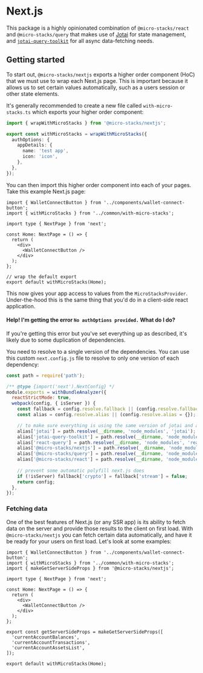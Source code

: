 # Next.js

This package is a highly opinionated combination of `@micro-stacks/react` and `@micro-stacks/query` that makes use of [Jotai](https://jotai.org) for state management, and [`jotai-query-toolkit`](https://github.com/fungible-systems/jotai-query-toolkit) for all async data-fetching needs.&#x20;

## Getting started

To start out, `@micro-stacks/nextjs` exports a higher order component (HoC) that we must use to wrap each Next.js page. This is important because it allows us to set certain values automatically, such as a users session or other state elements.&#x20;

It's generally recommended to create a new file called `with-micro-stacks.ts` which exports your higher order component:

```typescript
import { wrapWithMicroStacks } from '@micro-stacks/nextjs';

export const withMicroStacks = wrapWithMicroStacks({
  authOptions: {
    appDetails: {
      name: 'test app',
      icon: 'icon',
    },
  },
});

```

You can then import this higher order component into each of your pages. Take this example Next.js page:

```tsx
import { WalletConnectButton } from '../components/wallet-connect-button';
import { withMicroStacks } from '../common/with-micro-stacks';

import type { NextPage } from 'next';

const Home: NextPage = () => {
  return (
    <div>
      <WalletConnectButton />
    </div>
  );
};

// wrap the default export
export default withMicroStacks(Home);
```

This now gives your app access to values from the `MicroStacksProvider`. Under-the-hood this is the same thing that you'd do in a client-side react application.

#### Help! I'm getting the error `No authOptions provided.` What do I do?

If you're getting this error but you've set everything up as described, it's likely due to some duplication of dependencies.&#x20;

You need to resolve to a single version of the dependencies. You can use this custom `next.config.js` file to resolve to only one version of each dependency:

```javascript
const path = require('path');

/** @type {import('next').NextConfig} */
module.exports = withBundleAnalyzer({
  reactStrictMode: true,
  webpack(config, { isServer }) {
    const fallback = config.resolve.fallback || (config.resolve.fallback = {});
    const alias = config.resolve.alias || (config.resolve.alias = {});

    // to make sure everything is using the same version of jotai and atoms in pkgs
    alias['jotai'] = path.resolve(__dirname, 'node_modules', 'jotai');
    alias['jotai-query-toolkit'] = path.resolve(__dirname, 'node_modules', 'jotai-query-toolkit');
    alias['react-query'] = path.resolve(__dirname, 'node_modules', 'react-query');
    alias['@micro-stacks/nextjs'] = path.resolve(__dirname, 'node_modules', '@micro-stacks/nextjs');
    alias['@micro-stacks/query'] = path.resolve(__dirname, 'node_modules', '@micro-stacks/query');
    alias['@micro-stacks/react'] = path.resolve(__dirname, 'node_modules', '@micro-stacks/react');
		
    // prevent some automatic polyfill next.js does
    if (!isServer) fallback['crypto'] = fallback['stream'] = false;
    return config;
  },
});
```

### Fetching data

One of the best features of Next.js (or any SSR app) is its ability to fetch data on the server and provide those results to the client on first load. With `@micro-stacks/nextjs` you can fetch certain data automatically, and have it be ready for your users on first load. Let's look at some examples:

```tsx
import { WalletConnectButton } from '../components/wallet-connect-button';
import { withMicroStacks } from '../common/with-micro-stacks';
import { makeGetServerSideProps } from '@micro-stacks/nextjs';

import type { NextPage } from 'next';

const Home: NextPage = () => {
  return (
    <div>
      <WalletConnectButton />
    </div>
  );
};

export const getServerSideProps = makeGetServerSideProps([
  'currentAccountBalances',
  'currentAccountTransactions',
  'currentAccountAssetsList',
]);

export default withMicroStacks(Home);
```
